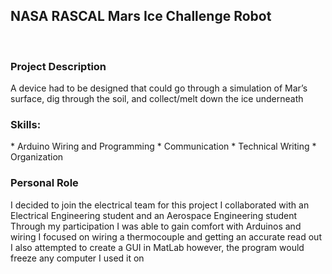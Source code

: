 <h2>NASA RASCAL Mars Ice Challenge Robot</h2><br/>

<h3>Project Description</h3>
<p>A device had to be designed that could go
through a simulation of Mar’s surface, dig
through the soil, and collect/melt down the ice
underneath<p>
  
<h3>Skills:</h3>
* Arduino Wiring and Programming
* Communication
* Technical Writing
* Organization

<h3>Personal Role</h3>
<p>I decided to join the electrical team for this project I collaborated with an Electrical Engineering
student and an Aerospace Engineering student Through my participation I was able to gain comfort
with Arduinos and wiring I focused on wiring a thermocouple and getting an accurate read out I
also attempted to create a GUI in MatLab however, the program would freeze any computer I used it on<p>
